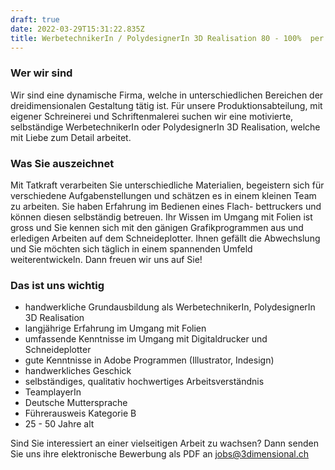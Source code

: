 ```yaml
---
draft: true
date: 2022-03-29T15:31:22.835Z
title: WerbetechnikerIn / PolydesignerIn 3D Realisation 80 - 100%  per sofort
---
```

### Wer wir sind

Wir sind eine dynamische Firma, welche in unterschiedlichen Bereichen der dreidimensionalen Gestaltung tätig ist. Für unsere Produktionsabteilung, mit eigener Schreinerei und Schriftenmalerei suchen wir eine motivierte, selbständige WerbetechnikerIn oder PolydesignerIn 3D Realisation, welche mit Liebe zum Detail arbeitet. 

### Was Sie auszeichnet

Mit Tatkraft verarbeiten Sie unterschiedliche Materialien, begeistern sich für verschiedene Aufgabenstellungen und schätzen es in einem kleinen Team zu arbeiten. Sie haben Erfahrung im Bedienen eines Flach- bettruckers und können diesen selbständig betreuen. Ihr Wissen im Umgang mit Folien ist gross und Sie kennen sich mit den gänigen Grafikprogrammen aus und erledigen Arbeiten auf dem Schneideplotter. Ihnen gefällt die Abwechslung und Sie möchten sich täglich in einem spannenden Umfeld weiterentwickeln. Dann freuen wir uns auf Sie!

### Das ist uns wichtig

* handwerkliche Grundausbildung als WerbetechnikerIn, PolydesignerIn 3D Realisation
* langjährige Erfahrung im Umgang mit Folien
* umfassende Kenntnisse im Umgang mit Digitaldrucker und Schneideplotter
* gute Kenntnisse in Adobe Programmen (Illustrator, Indesign)
* handwerkliches Geschick
* selbständiges, qualitativ hochwertiges Arbeitsverständnis
* TeamplayerIn
* Deutsche Muttersprache
* Führerausweis Kategorie B
* 25 - 50 Jahre alt

Sind Sie interessiert an einer vielseitigen Arbeit zu wachsen? Dann senden Sie uns ihre elektronische Bewerbung als PDF an [jobs@3dimensional.ch](mailto:jobs@3dimensional.ch)